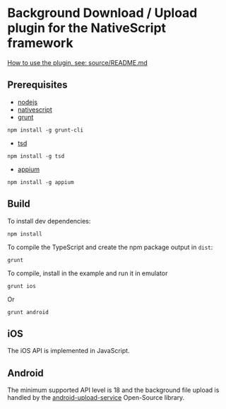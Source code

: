 # Background Download / Upload plugin for the NativeScript framework
[How to use the plugin, see: source/README.md](source/)

## Prerequisites
 - [nodejs](https://nodejs.org/)
 - [nativescript](https://www.nativescript.org/)
 - [grunt](http://gruntjs.com/getting-started)  
```
npm install -g grunt-cli
```
 - [tsd](https://github.com/DefinitelyTyped/tsd)  
```
npm install -g tsd
```
 - [appium](http://appium.io/getting-started.html)
```
npm install -g appium
```

## Build
To install dev dependencies:
```
npm install
```

To compile the TypeScript and create the npm package output in `dist`:
```
grunt
```

To compile, install in the example and run it in emulator
```
grunt ios
```
Or
```
grunt android
```

## iOS
The iOS API is implemented in JavaScript.

## Android
The minimum supported API level is 18 and the background file upload is handled by the [android-upload-service](https://github.com/alexbbb/android-upload-service) Open-Source library.